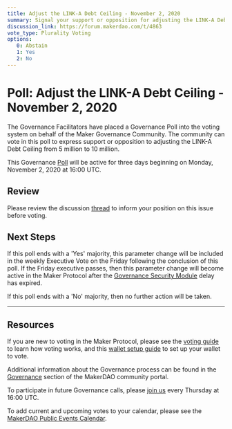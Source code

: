```yaml
---
title: Adjust the LINK-A Debt Ceiling - November 2, 2020
summary: Signal your support or opposition for adjusting the LINK-A Debt Ceiling from 5 million to 10 million.
discussion_link: https://forum.makerdao.com/t/4863
vote_type: Plurality Voting
options:
   0: Abstain
   1: Yes
   2: No
---
```

# Poll: Adjust the LINK-A Debt Ceiling - November 2, 2020

The Governance Facilitators have placed a Governance Poll into the voting system on behalf of the Maker Governance Community. The community can vote in this poll to express support or opposition to adjusting the LINK-A Debt Ceiling from 5 million to 10 million.

This Governance [Poll](https://community-development.makerdao.com/en/learn/governance/on-chain-gov) will be active for three days beginning on Monday, November 2, 2020 at 16:00 UTC.

## Review 

Please review the discussion [thread](https://forum.makerdao.com/t/4863) to inform your position on this issue before voting.

## Next Steps

If this poll ends with a 'Yes' majority, this parameter change will be included in the weekly Executive Vote on the Friday following the conclusion of this poll. If the Friday executive passes, then this parameter change will become active in the Maker Protocol after the [Governance Security Module](https://forum.makerdao.com/tag/govsec-module) delay has expired.

If this poll ends with a 'No' majority, then no further action will be taken.

---

## Resources

If you are new to voting in the Maker Protocol, please see the [voting guide](https://community-development.makerdao.com/en/learn/governance/how-voting-works/) to learn how voting works, and this [wallet setup guide](https://community-development.makerdao.com/en/learn/governance/voting-setup/) to set up your wallet to vote.

Additional information about the Governance process can be found in the [Governance](https://community-development.makerdao.com/en/learn/governance) section of the MakerDAO community portal.

To participate in future Governance calls, please [join us](https://github.com/makerdao/community/tree/master/governance/governance-and-risk-meetings) every Thursday at 16:00 UTC.

To add current and upcoming votes to your calendar, please see the [MakerDAO Public Events Calendar](https://calendar.google.com/calendar/embed?src=makerdao.com_3efhm2ghipksegl009ktniomdk%40group.calendar.google.com&ctz=UTC&mode=week&showCalendars=0&showPrint=0).
